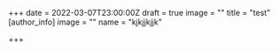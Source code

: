 +++
date = 2022-03-07T23:00:00Z
draft = true
image = ""
title = "test"
[author_info]
image = ""
name = "kjkjjkjjk"

+++
